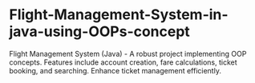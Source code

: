 # Flight-Management-System-in-java-using-OOPs-concept
Flight Management System (Java) - A robust project implementing OOP concepts. Features include account creation, fare calculations, ticket booking, and searching. Enhance ticket management efficiently.
